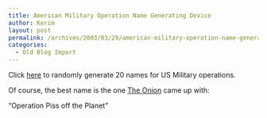 ```yaml
---
title: American Military Operation Name Generating Device
author: Kerim
layout: post
permalink: /archives/2003/03/29/american-military-operation-name-generating-device/
categories:
  - Old Blog Import
---
```

Click <a href="http://www.ftrain.com/cgi-bin/l_operation.cgi?num_ops=20" onclick="_gaq.push(['_trackEvent', 'outbound-article', 'http://www.ftrain.com/cgi-bin/l_operation.cgi?num_ops=20', 'here']);" >here</a> to randomly generate 20 names for US Military operations.

Of course, the best name is the one <a href="http://www.theonion.com" onclick="_gaq.push(['_trackEvent', 'outbound-article', 'http://www.theonion.com', 'The Onion']);" >The Onion</a> came up with:

&#8220;Operation Piss off the Planet&#8221;

